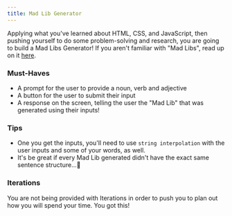 ```yaml
---
title: Mad Lib Generator
---
```


Applying what you've learned about HTML, CSS, and JavaScript, then pushing yourself to do some problem-solving and research, you are going to build a Mad Libs Generator! If you aren't familiar with "Mad Libs", read up on it <a target="blank" href="https://en.wikipedia.org/wiki/Mad_Libs">here</a>.

### Must-Haves

- A prompt for the user to provide a noun, verb and adjective
- A button for the user to submit their input
- A response on the screen, telling the user the "Mad Lib" that was generated using their inputs!

### Tips

- One you get the inputs, you'll need to use `string interpolation` with the user inputs and some of your words, as well.
- It's be great if every Mad Lib generated didn't have the exact same sentence structure...🤔

### Iterations

You are not being provided with Iterations in order to push you to plan out how you will spend your time. You got this!
